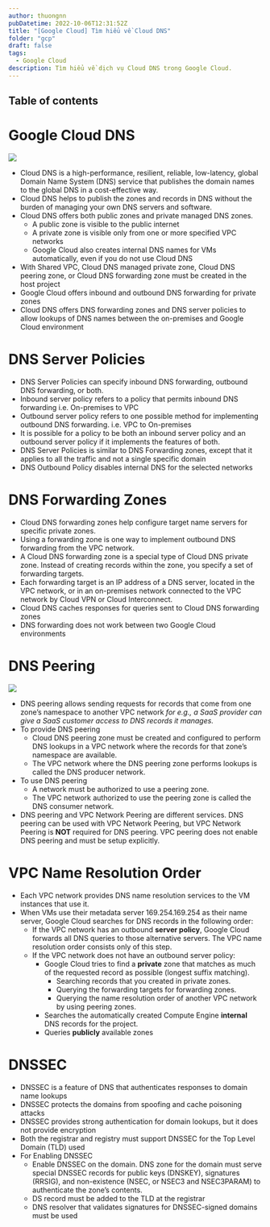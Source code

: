 ```yaml
---
author: thuongnn
pubDatetime: 2022-10-06T12:31:52Z
title: "[Google Cloud] Tìm hiểu về Cloud DNS"
folder: "gcp"
draft: false
tags:
  - Google Cloud
description: Tìm hiểu về dịch vụ Cloud DNS trong Google Cloud.
---
```


## Table of contents

# Google Cloud DNS

![](https://github.com/user-attachments/assets/134248b5-7f78-4f1d-9cfd-7e2b4df74bc2)

- Cloud DNS is a high-performance, resilient, reliable, low-latency, global Domain Name System (DNS) service that publishes the domain names to the global DNS in a cost-effective way.
- Cloud DNS helps to publish the zones and records in DNS without the burden of managing your own DNS servers and software.
- Cloud DNS offers both public zones and private managed DNS zones.
  - A public zone is visible to the public internet
  - A private zone is visible only from one or more specified VPC networks
  - Google Cloud also creates internal DNS names for VMs automatically, even if you do not use Cloud DNS
- With Shared VPC, Cloud DNS managed private zone, Cloud DNS peering zone, or Cloud DNS forwarding zone must be created in the host project
- Google Cloud offers inbound and outbound DNS forwarding for private zones
- Cloud DNS offers DNS forwarding zones and DNS server policies to allow lookups of DNS names between the on-premises and Google Cloud environment

# DNS Server Policies

- DNS Server Policies can specify inbound DNS forwarding, outbound DNS forwarding, or both.
- Inbound server policy refers to a policy that permits inbound DNS forwarding i.e. On-premises to VPC
- Outbound server policy refers to one possible method for implementing outbound DNS forwarding. i.e. VPC to On-premises
- It is possible for a policy to be both an inbound server policy and an outbound server policy if it implements the features of both.
- DNS Server Policies is similar to DNS Forwarding zones, except that it applies to all the traffic and not a single specific domain
- DNS Outbound Policy disables internal DNS for the selected networks

# DNS Forwarding Zones

- Cloud DNS forwarding zones help configure target name servers for specific private zones.
- Using a forwarding zone is one way to implement outbound DNS forwarding from the VPC network.
- A Cloud DNS forwarding zone is a special type of Cloud DNS private zone. Instead of creating records within the zone, you specify a set of forwarding targets.
- Each forwarding target is an IP address of a DNS server, located in the VPC network, or in an on-premises network connected to the VPC network by Cloud VPN or Cloud Interconnect.
- Cloud DNS caches responses for queries sent to Cloud DNS forwarding zones
- DNS forwarding does not work between two Google Cloud environments

# DNS Peering

![](https://github.com/user-attachments/assets/168bf88b-1165-40ff-b9f8-1a03ab1822b1)

- DNS peering allows sending requests for records that come from one zone’s namespace to another VPC network _for e.g., a SaaS provider can give a SaaS customer access to DNS records it manages._
- To provide DNS peering
  - Cloud DNS peering zone must be created and configured to perform DNS lookups in a VPC network where the records for that zone’s namespace are available.
  - The VPC network where the DNS peering zone performs lookups is called the DNS producer network.
- To use DNS peering
  - A network must be authorized to use a peering zone.
  - The VPC network authorized to use the peering zone is called the DNS consumer network.
- DNS peering and VPC Network Peering are different services. DNS peering can be used with VPC Network Peering, but VPC Network Peering is **NOT** required for DNS peering. VPC peering does not enable DNS peering and must be setup explicitly.

# VPC Name Resolution Order

- Each VPC network provides DNS name resolution services to the VM instances that use it.
- When VMs use their metadata server 169.254.169.254 as their name server, Google Cloud searches for DNS records in the following order:
  - If the VPC network has an outbound **server policy**, Google Cloud forwards all DNS queries to those alternative servers. The VPC name resolution order consists only of this step.
  - If the VPC network does not have an outbound server policy:
    - Google Cloud tries to find a **private** zone that matches as much of the requested record as possible (longest suffix matching).
      - Searching records that you created in private zones.
      - Querying the forwarding targets for forwarding zones.
      - Querying the name resolution order of another VPC network by using peering zones.
    - Searches the automatically created Compute Engine **internal** DNS records for the project.
    - Queries **publicly** available zones

# DNSSEC

- DNSSEC is a feature of DNS that authenticates responses to domain name lookups
- DNSSEC protects the domains from spoofing and cache poisoning attacks
- DNSSEC provides strong authentication for domain lookups, but it does not provide encryption
- Both the registrar and registry must support DNSSEC for the Top Level Domain (TLD) used
- For Enabling DNSSEC
  - Enable DNSSEC on the domain. DNS zone for the domain must serve special DNSSEC records for public keys (DNSKEY), signatures (RRSIG), and non-existence (NSEC, or NSEC3 and NSEC3PARAM) to authenticate the zone’s contents.
  - DS record must be added to the TLD at the registrar
  - DNS resolver that validates signatures for DNSSEC-signed domains must be used
